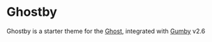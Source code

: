 # Ghostby

Ghostby is a starter theme for the [Ghost](http://ghost.org), integrated with [Gumby](http://gumbyframework.com) v2.6
